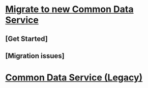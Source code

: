 # [Migrate to new Common Data Service](migrate-new-cds.md)
## [Get Started]
## [Migration issues]


# [Common Data Service (Legacy)](/common-data-service/entity-reference/introduction)